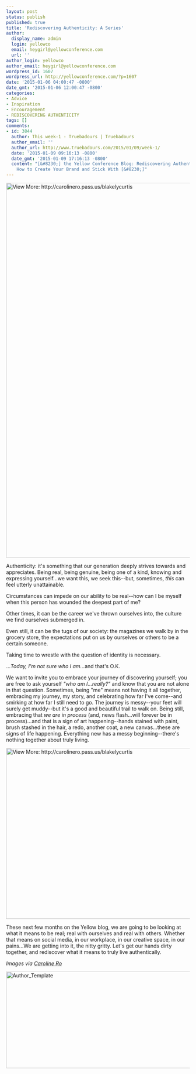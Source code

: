 ```yaml
---
layout: post
status: publish
published: true
title: 'Rediscovering Authenticity: A Series'
author:
  display_name: admin
  login: yellowco
  email: heygirl@yellowconference.com
  url: ''
author_login: yellowco
author_email: heygirl@yellowconference.com
wordpress_id: 1607
wordpress_url: http://yellowconference.com/?p=1607
date: '2015-01-06 04:00:47 -0800'
date_gmt: '2015-01-06 12:00:47 -0800'
categories:
- Advice
- Inspiration
- Encouragement
- REDISCOVERING AUTHENTICITY
tags: []
comments:
- id: 3844
  author: This week-1 - Truebadours | Truebadours
  author_email: ''
  author_url: http://www.truebadours.com/2015/01/09/week-1/
  date: '2015-01-09 09:16:13 -0800'
  date_gmt: '2015-01-09 17:16:13 -0800'
  content: "[&#8230;] the Yellow Conference Blog: Rediscovering Authenticity: A Series;
    How to Create Your Brand and Stick With [&#8230;]"
---
```

<p><a href="http://yellowconference.com/wp-content/uploads/2015/01/redefiningauthenticity4.jpg"><img class="aligncenter wp-image-1615 size-large" src="http://yellowconference.com/wp-content/uploads/2015/01/redefiningauthenticity4-682x1024.jpg" alt="View More: http://carolinero.pass.us/blakelycurtis" width="682" height="1024" /></a></p>
<p>Authenticity: it's something that our generation deeply strives towards and appreciates. Being real, being genuine, being one of a kind, knowing and expressing yourself...we want this, we seek this--but, sometimes, <em>this&nbsp;</em>can feel utterly unattainable.</p>
<p>Circumstances can impede on our ability to be real--how can I be myself when this person has wounded the deepest part of me?</p>
<p>Other times, it can be the career we've thrown ourselves into, the culture we find ourselves submerged in.</p>
<p>Even still, it can be the tugs of our society: the magazines we walk by in the grocery store, the expectations put on us by ourselves or others to be a certain someone.</p>
<p>Taking time to wrestle with the question of identity is necessary.</p>
<p>...<em>Today, I'm not sure who I am...</em>and that's O.K.</p>
<p>We want to invite you to embrace your journey of discovering yourself; you are free to ask yourself&nbsp;<em>"who am I...really?"&nbsp;</em>and know that you are not alone in that question. Sometimes, being "me" means not having it all together, embracing my journey, my story, and celebrating how far I've come--and smirking at how far I still need to go. The journey is messy--your feet will surely get muddy--but it's a good and beautiful trail to walk on. Being still, embracing that&nbsp;<em>we are in process&nbsp;</em>(and, news flash...will forever be in process)...and that is a sign of art happening--hands stained with paint, brush stashed in the hair, a redo, another coat, a new canvas...these are signs of life happening. Everything new has a messy beginning--there's nothing together about truly living.</p>
<p><a href="http://yellowconference.com/wp-content/uploads/2015/01/redefiningauthenticity.jpg"><img class="aligncenter wp-image-1616 size-full" src="http://yellowconference.com/wp-content/uploads/2015/01/redefiningauthenticity.jpg" alt="View More: http://carolinero.pass.us/blakelycurtis" width="700" height="467" /></a></p>
<p>These next few months on the Yellow blog, we are going to be looking at what it means to be real; real with ourselves and real with others. Whether that means on social media, in our workplace, in our creative space, in our pains...We are getting into it, the nitty gritty. Let's get our hands dirty together, and rediscover what it means to truly live authentically.</p>
<p><em>Images via <a href="http://carolinero.com" target="_blank">Caroline&nbsp;Ro</a></em></p>
<p><a href="http://yellowconference.com/wp-content/uploads/2015/01/Author_Template1.jpg"><img class="aligncenter wp-image-1623 size-full" src="http://yellowconference.com/wp-content/uploads/2015/01/Author_Template1.jpg" alt="Author_Template" width="700" height="264" /></a></p>
<p>&nbsp;</p>
